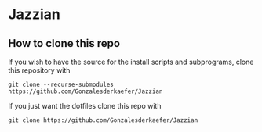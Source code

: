 # Jazzian

## How to clone this repo
If you wish to have the source for the install scripts and subprograms, clone this repository with 
```
git clone --recurse-submodules https://github.com/Gonzalesderkaefer/Jazzian
```



If you just want the dotfiles clone this repo with
```
git clone https://github.com/Gonzalesderkaefer/Jazzian
```
